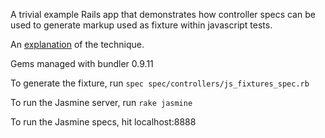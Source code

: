 A trivial example Rails app that demonstrates how controller specs can be used
to generate markup used as fixture within javascript tests.

An [explanation](http://pivotallabs.com/users/jb/blog/articles/1152-javascripttests-bind-reality-) of the technique.

Gems managed with bundler 0.9.11

To generate the fixture, run `spec spec/controllers/js_fixtures_spec.rb`

To run the Jasmine server, run `rake jasmine`

To run the Jasmine specs, hit localhost:8888